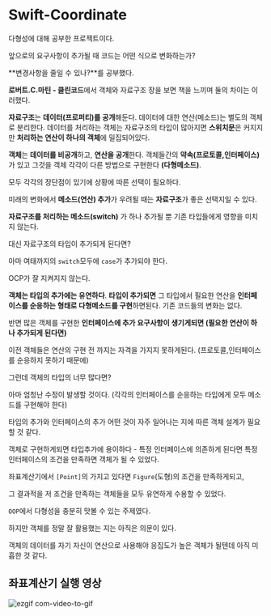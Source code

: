 # Swift-Coordinate

다형성에 대해 공부한 프로젝트이다.

앞으로의 요구사항이 추가될 때 코드는 어떤 식으로 변화하는가?

**변경사항을 줄일 수 있나?**를 공부했다.

**로버트.C.마틴 - 클린코드**에서 객체와 자료구조 장을 보면 
책을 느끼며 둘의 차이는 이러했다.

**자료구조**는 **데이터(프로퍼티)를 공개**해둔다.
데이터에 대한 연산(메소드)는 별도의 객체로 분리한다.
데이터를 처리하는 객체는 자료구조의 타입이 많아지면 **스위치문**은 커지지만 **처리하는 연산이 하나의 객체**에 밀집되어있다.

**객체**는 **데이터를 비공개**하고, **연산을 공개**한다.
객체들간의 **약속(프로토콜,인터페이스)** 가 있고 그것을 객체 각각이 다른 방법으로 구현한다 **(다형메소드)**. 

모두 각각의 장단점이 있기에 상황에 따른 선택이 필요하다.

 미래의 변화에서 **메소드(연산) 추가**가 우려될 때는 **자료구조**가 좋은 선택지일 수 있다. 
 
 **자료구조를 처리하는 메소드(switch)** 가 하나 추가될 뿐 기존 타입들에게 영향을 미치지 않는다.
 
 대신 자료구조의 타입이 추가되게 된다면? 
 
 아마 여태까지의 `switch`모두에 `case`가 추가되야 한다.
 
 OCP가 잘 지켜지지 않는다.

 **객체는 타입의 추가에는 유연하다**.
 **타입이 추가되면** 그 타입에서 필요한 연산을 **인터페이스를 순응하는 형태로 다형메소드를 구현**하면된다. 기존 코드들의 변화는 없다.
 
 반면 많은 객체를 구현한 **인터페이스에 추가 요구사항이 생기게되면 (필요한 연산이 하나 추가되게 된다면)** 
 
 이전 객체들은 연산의 구현 전 까지는 자격을 가지지 못하게된다. (프로토콜,인터페이스를 순응하지 못하기 때문에)
 
 그런데 객체의 타입의 너무 많다면?
 
 아마 엄청난 수정이 발생할 것이다. (각각의 인터페이스를 순응하는 타입에게 모두 메소드를 구현해야 한다)

 타입의 추가와 인터페이스의 추가 어떤 것이 자주 일어나는 지에 따른 객체 설계가 필요할 것 같다.

 객체로 구현하게되면 타입추가에 용이하다 - 특정 인터페이스에 의존하게 된다면
특정인터페이스의 조건을 만족하면 객체가 될 수 있었다.


좌표계산기에서 `[Point]`의  가지고 있다면 `Figure`(도형)의 조건을 만족하게되고,

그 결과적을 저 조건을 만족하는 객체들을 모두 유연하게 수용할 수 있었다.

`OOP`에서 다형성을 충분히 맛볼 수 있는 주제였다.

하지만 객체를 정말 잘 활용했는 지는 아직은 의문이 있다.

객체의 데이터를 자기 자신이 연산으로 사용해야 응집도가 높은 객체가 될텐데 아직 미흡한 것 같다.


## 좌표계산기 실행 영상

![ezgif com-video-to-gif](https://user-images.githubusercontent.com/39197978/61314630-05c5e100-a838-11e9-8fd4-34d578f1ae1a.gif)
